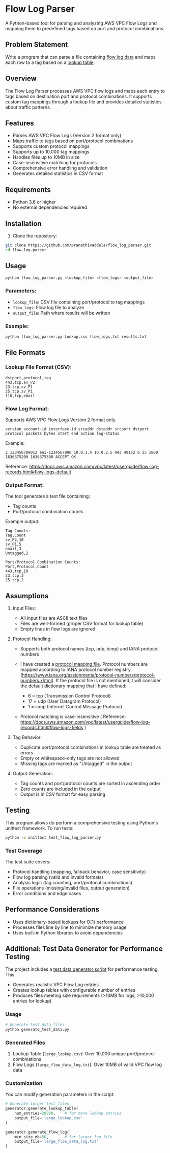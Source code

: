 # Flow Log Parser
A Python-based tool for parsing and analyzing AWS VPC Flow Logs and mapping them to predefined tags based on port and protocol combinations.

## Problem Statement
Write a program that can parse a file containing [flow log data](./flow_logs.txt) and maps each row to a tag based on a [lookup table](./lookup.csv).


## Overview

The Flow Log Parser processes AWS VPC flow logs and maps each entry to tags based on destination port and protocol combinations. It supports custom tag mappings through a lookup file and provides detailed statistics about traffic patterns.

## Features

- Parses AWS VPC Flow Logs (Version 2 format only)
- Maps traffic to tags based on port/protocol combinations
- Supports custom protocol mappings
- Supports up to 10,000 tag mappings
- Handles files up to 10MB in size
- Case-insensitive matching for protocols
- Comprehensive error handling and validation
- Generates detailed statistics in CSV format

## Requirements

- Python 3.6 or higher
- No external dependencies required

## Installation

1. Clone the repository:
```bash
git clone https://github.com/pranathivaddela/flow_log_parser.git
cd flow-log-parser
```

## Usage

```bash
python flow_log_parser.py <lookup_file> <flow_logs> <output_file>
```

### Parameters:
- `lookup_file`: CSV file containing port/protocol to tag mappings
- `flow_logs`: Flow log file to analyze
- `output_file`: Path where results will be written

### Example:
```bash
python flow_log_parser.py lookup.csv flow_logs.txt results.txt
```

## File Formats

### Lookup File Format (CSV):
```csv
dstport,protocol,tag
443,tcp,sv_P2
23,tcp,sv_P1
25,tcp,sv_P1
110,tcp,email
```

### Flow Log Format:
Supports AWS VPC Flow Logs Version 2 format only.
```
version account-id interface-id srcaddr dstaddr srcport dstport protocol packets bytes start end action log-status
```
 Example:
```
2 123456789012 eni-1234567890 10.0.1.4 10.0.2.5 443 49152 6 25 1800 1636375200 1636375300 ACCEPT OK
```
Reference: https://docs.aws.amazon.com/vpc/latest/userguide/flow-log-records.html#flow-logs-default

### Output Format:
The tool generates a text file containing:
- Tag counts
- Port/protocol combination counts

Example output:
```
Tag Counts:
Tag,Count
sv_P2,10
sv_P1,5
email,3
Untagged,2

Port/Protocol Combination Counts:
Port,Protocol,Count
443,tcp,10
23,tcp,3
25,tcp,2
```
## Assumptions
1. Input Files:
   - All input files are ASCII text files
   - Files are well-formed (proper CSV format for lookup table)
   - Empty lines in flow logs are ignored

2. Protocol Handling:
   * Supports both protocol names (tcp, udp, icmp) and IANA protocol numbers
   * I have created a [protocol mapping file](./protocol_mappings.csv). Protocol numbers are mapped according to IANA protocol number registry (https://www.iana.org/assignments/protocol-numbers/protocol-numbers.xhtml). If the protocol file is not mentioned,it will consider the default dictionary mapping that I have defined:
      * 6 = tcp (Transmission Control Protocol)
      * 17 = udp (User Datagram Protocol)
      * 1 = icmp (Internet Control Message Protocol)
    
   * Protocol matching is case-insensitive
( Reference: https://docs.aws.amazon.com/vpc/latest/userguide/flow-log-records.html#flow-logs-fields )
3. Tag Behavior:
   - Duplicate port/protocol combinations in lookup table are treated as errors
   - Empty or whitespace-only tags are not allowed
   - Missing tags are marked as "Untagged" in the output

4. Output Generation:
   - Tag counts and port/protocol counts are sorted in ascending order
   - Zero counts are included in the output
   - Output is in CSV format for easy parsing


## Testing
This program allows do perform a comprehensive testing using Python's unittest framework.
To run tests:
```bash
python -m unittest test_flow_log_parser.py
```
### Test Coverage
The test suite covers:
- Protocol handling (mapping, fallback behavior, case sensitivity)
- Flow log parsing (valid and invalid formats)
- Analysis logic (tag counting, port/protocol combinations)
- File operations (missing/invalid files, output generation)
- Error conditions and edge cases

## Performance Considerations
- Uses dictionary-based lookups for O(1) performance
- Processes files line by line to minimize memory usage
- Uses built-in Python libraries to avoid dependencies

## Additional: Test Data Generator for Performance Testing

The project includes a [test data generator script](./generate_test_data.py) for performance testing. This 
- Generates realistic VPC Flow Log entries
- Creates lookup tables with configurable number of entries
- Produces files meeting size requirements (>10MB for logs, >10,000 entries for lookup)

### Usage
```bash
# Generate test data files
python generate_test_data.py
```

### Generated Files
1. Lookup Table (`large_lookup.csv`): Over 10,000 unique port/protocol combinations
2. Flow Logs (`large_flow_data_log.txt`): Over 10MB of valid VPC flow log data

### Customization
You can modify generation parameters in the script:
```python
# Generate larger test files
generator.generate_lookup_table(
    num_entries=20000,    # for more lookup entries
    output_file='large_lookup.csv'
)

generator.generate_flow_log(
    min_size_mb=50,       # for larger log file
    output_file='large_flow_data_log.txt'
)
```